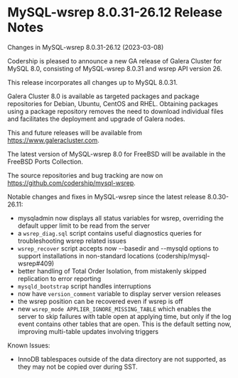 # MySQL-wsrep 8.0.31-26.12 Release Notes

Changes in MySQL-wsrep 8.0.31-26.12 (2023-03-08)

Codership is pleased to announce a new GA release of Galera Cluster for MySQL 8.0, consisting of MySQL-wsrep 8.0.31 and wsrep API version 26.

This release incorporates all changes up to MySQL 8.0.31.

Galera Cluster 8.0 is available as targeted packages and package repositories for Debian, Ubuntu, CentOS and RHEL. Obtaining packages using a package repository removes the need to download individual files and facilitates the deployment and upgrade of Galera nodes.

This and future releases will be available from https://www.galeracluster.com.

The latest version of MySQL-wsrep 8.0 for FreeBSD will be available in the FreeBSD Ports Collection.

The source repositories and bug tracking are now on https://github.com/codership/mysql-wsrep.

Notable changes and fixes in MySQL-wsrep since the latest release 8.0.30-26.11:

* mysqladmin now displays all status variables for wsrep, overriding the default upper limit to be read from the server
* a `wsrep_diag.sql` script contains useful diagnostics queries for troubleshooting wsrep related issues
* `wsrep_recover` script accepts now --basedir and --mysqld options to support installations in non-standard locations (codership/mysql-wsrep#409)
* better handling of Total Order Isolation, from mistakenly skipped replication to error reporting
* `mysqld_bootstrap` script handles interruptions
* now have `version_comment` variable to display server version releases
* the wsrep position can be recovered even if wsrep is off
* new `wsrep_mode APPLIER_IGNORE_MISSING_TABLE` which enables the server to skip failures with table open at applying time, but only if the log event contains other tables that are open. This is the default setting now, improving multi-table updates involving triggers

Known Issues:

* InnoDB tablespaces outside of the data directory are not supported, as they may not be copied over during SST.
